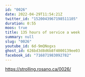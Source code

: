 ```yaml
---
id: "0026"
date: 2022-04-29T11:54:21Z
twitter_id: "1520043967198511105"
duration: 0:55
moos: true
title: 135 hours of service a week
summary: null
slug: "0026"
youtube_id: 6d-9mQNogxs
ghost_id: 626bd3d8d6b8f4000139ee03
facebook_id: "716871983092782"
---
```

https://strolling.rosano.ca/0026/
